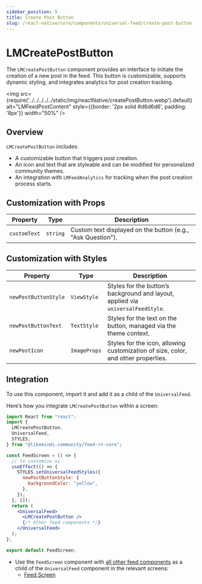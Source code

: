 ```yaml
---
sidebar_position: 5
title: Create Post Button
slug: /react-native/core/components/universal-feed/create-post-button
---
```


# LMCreatePostButton

The `LMCreatePostButton` component provides an interface to initiate the creation of a new post in the feed. This button is customizable, supports dynamic styling, and integrates analytics for post creation tracking.

<img
src={require('../../../../../static/img/reactNative/createPostButton.webp').default}
alt="LMFeedPostContent"
style={{border: '2px solid #d6d6d6', padding: '8px'}}
width="50%"
/>

## Overview

`LMCreatePostButton` includes:

- A customizable button that triggers post creation.
- An icon and text that are styleable and can be modified for personalized community themes.
- An integration with `LMFeedAnalytics` for tracking when the post creation process starts.

## Customization with Props

| Property     | Type     | Description                                                 |
| ------------ | -------- | ----------------------------------------------------------- |
| `customText` | `string` | Custom text displayed on the button (e.g., "Ask Question"). |

## Customization with Styles

| Property             | Type         | Description                                                                       |
| -------------------- | ------------ | --------------------------------------------------------------------------------- |
| `newPostButtonStyle` | `ViewStyle`  | Styles for the button’s background and layout, applied via `universalFeedStyle`.  |
| `newPostButtonText`  | `TextStyle`  | Styles for the text on the button, managed via the theme context.                 |
| `newPostIcon`        | `ImageProps` | Styles for the icon, allowing customization of size, color, and other properties. |

## Integration

To use this component, import it and add it as a child of the `UniversalFeed`.

Here’s how you integrate `LMCreatePostButton` within a screen:

```jsx
import React from "react";
import {
  LMCreatePostButton,
  UniversalFeed,
  STYLES,
} from "@likeminds.community/feed-rn-core";

const FeedScreen = () => {
  // to customise ui
  useEffect(() => {
    STYLES.setUniversalFeedStyles({
      newPostButtonStyle: {
        backgroundColor: "yellow",
      },
    });
  }, []);
  return (
    <UniversalFeed>
      <LMCreatePostButton />
      {/* Other feed components */}
    </UniversalFeed>
  );
};

export default FeedScreen;
```

- Use the `FeedScreen` component with [all other feed components](../../Screens/LMFeedUniversalFeedScreen.md#ui-components) as a child of the `UniversalFeed` component in the relevant screens:
  - [Feed Screen](../../Screens/LMFeedUniversalFeedScreen.md)
